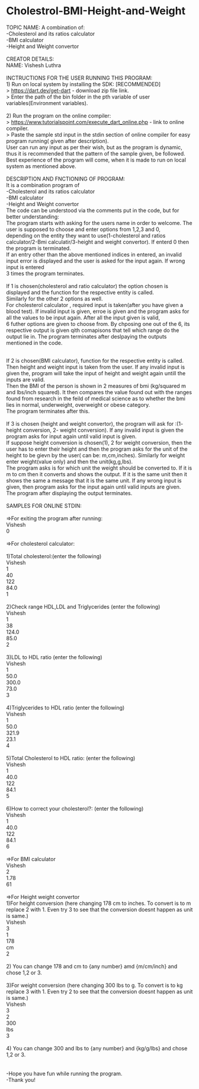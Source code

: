 # Cholestrol-BMI-Height-and-Weight

TOPIC NAME:
A combination of:
<br />-Cholesterol and its ratios calculator
<br />-BMI calculator
<br />-Height and Weight convertor
<br />
<br />CREATOR DETAILS:
<br />NAME: Vishesh Luthra
<br />
<br />INCTRUCTIONS FOR THE USER RUNNING THIS PROGRAM:
<br />1) Run on local system by installing the SDK:                [RECOMMENDED]
<br />> https://dart.dev/get-dart - download zip file link.
<br />> Enter the path of the bin folder in the pth variable of user variables(Environment variables).
<br />
<br />2) Run the program on the online compiler:
<br />> https://www.tutorialspoint.com/execute_dart_online.php - link to online compiler.
<br />> Paste the sample std input in the stdin section of online compiler for easy program running( given after description).
<br />  User can run any input as per their wish, but as the program is dynamic, thus it is recommended that the pattern of the sample given, be followed.
<br />  Best experience of the program will come, when it is made to run on local system as mentioned above.
<br />
<br />DESCRIPTION AND FNCTIONING OF PROGRAM:
<br />It is a combination program of 
<br />-Cholesterol and its ratios calculator
<br />-BMI calculator
<br />-Height and Weight convertor
<br />The code can be understood via the comments put in the code, but for better understanding:
<br />The program starts with asking for the users name in order to welcome. The user is supposed to choose and enter options from 1,2,3 and 0,
<br />depending on the  entity they want to use(1-cholesterol and ratios calculator/2-Bmi calculatir/3-height and weight convertor). If enterd 0 then the program is terminated.
<br />If an entry other than the above mentioned indices in entered, an invalid input error is displayed and the user is asked for the input again. If wrong input is entered
<br />3 times the program terminates.
<br />
<br />If 1 is chosen(cholesterol and ratio calculator) the option chosen is displayed and the function for the respective entity is called.
<br />Similarly for the other 2 options as well.
<br />For cholesterol calculator , required input is taken(after you have given a blood test). If invalid input is given, erroe is given and the program asks for all the values to be input again. After all the input given is valid,
<br />6 futher options are given to choose from. By chposing one out of the 6, its respective output is given qith comapisons that tell which range do the output lie in. The program terminates after deslpaying the outputs mentioned in the code. 

<br />If 2 is chosen(BMI calculator), function for the respective entity is called. Then height and weight input is taken from the user. If any invalid input is given the, program will take the input of height and weight again untill the inputs are valid.
<br />Then the BMI of the person is shown in 2 measures of bmi (kg/squared m and lbs/inch squared). It then compares the value found out with the ranges found from research in the feild of medical science as to whether the bmi lies in normal, underweight, overweight or obese category.
<br />The program terminates after this.
<br />
<br />If 3 is chosen (height and weight convertor), the program will ask for :(1- height conversion, 2- weight conversion). If any invalid input is given the program asks for input again until valid input is given.
<br />If suppose height conversion is chosen(1), 2 for weight conversion, then the user has to enter their height and then the program asks for the unit of the height to be gievn by the user( can be: m,cm,inches). Similarly for weight enter weight(value only) and then the unit(kg,g,lbs).
<br />The program asks is for which unit the weight should be converted to. If it is m to cm then it converts and shows the output. If it is the same unit then it shows the same a message that it is the same unit. If any wrong input is given, then program asks for the input again until valid inputs are given.
<br />The program after displaying the output terminates.
<br />
<br />SAMPLES FOR ONLINE STDIN:
<br />
<br />=>For exiting the program after running:
<br />Vishesh
<br />0
<br />
<br />=>For cholesterol calculator:
<br />
<br />1)Total cholesterol:(enter the following)
<br />Vishesh
<br />1
<br />40
<br />122
<br />84.0
<br />1
<br />
<br />2)Check range HDL,LDL and Triglycerides (enter the following)
<br />Vishesh
<br />1
<br />38
<br />124.0
<br />85.0
<br />2
<br />
<br />3)LDL to HDL ratio (enter the following)
<br />Vishesh
<br />1
<br />50.0
<br />300.0
<br />73.0
<br />3
<br />
<br />4)Triglycerides to HDL ratio (enter the following)
<br />Vishesh
<br />1
<br />50.0
<br />321.9
<br />23.1
<br />4
<br />
<br />5)Total Cholesterol to HDL ratio: (enter the following)
<br />Vishesh
<br />1
<br />40.0
<br />122
<br />84.1
<br />5
<br />
<br />6)How to correct your cholesterol?: (enter the following)
<br />Vishesh
<br />1
<br />40.0
<br />122
<br />84.1
<br />6
<br />
<br />=>For BMI calculator
<br />Vishesh
<br />2
<br />1.78
<br />61
<br />
<br />=>For Height weight convertor
<br />1)For height conversion (here changing 178 cm to inches. To convert is to m replace 2 with 1. Even try 3 to see that the conversion doesnt happen as unit is same.)
<br />Vishesh
<br />3
<br />1
<br />178
<br />cm
<br />2
<br />
<br />2) You can change 178 and cm to {any number} amd {m/cm/inch} and chose 1,2 or 3.
<br />
<br />3)For weight conversion (here changing 300 lbs to g. To convert is to kg replace 3 with 1. Even try 2 to see that the conversion doesnt happen as unit is same.)
<br />Vishesh
<br />3
<br />2
<br />300
<br />lbs
<br />3
<br />
<br />4) You can change 300 and lbs to {any number} and {kg/g/lbs} and chose 1,2 or 3.
<br />
<br />
<br />-Hope you have fun while running the program.
<br />-Thank you!
<br />
